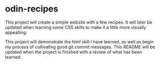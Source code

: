 # odin-recipes
This project will create a simple website with a few recipes. It will later be updated when learning some CSS skills to make it a little more visually appealling.

This project will demonstrate the html skill I have learned, as well as begin my process of cultivating good git commit messages. This README will be updated when the project is finished with a review of what has been learned.